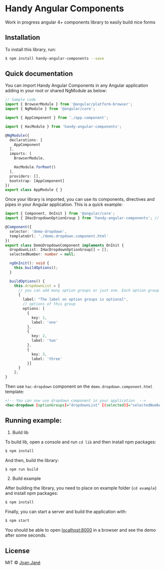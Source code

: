 # Handy Angular Components

Work in progress angular 4+ components library to easily build nice forms

## Installation

To install this library, run:

```bash
$ npm install handy-angular-components --save
```

## Quick documentation

You can import Handy Angular Components in any Angular application adding in your root or shared NgModule as below:

```typescript
// Sample code
import { BrowserModule } from '@angular/platform-browser';
import { NgModule } from '@angular/core';

import { AppComponent } from './app.component';

import { HacModule } from 'handy-angular-components';

@NgModule({
  declarations: [
    AppComponent
  ],
  imports: [
    BrowserModule,

    HacModule.forRoot()
  ],
  providers: [],
  bootstrap: [AppComponent]
})
export class AppModule { }
```

Once your library is imported, you can use its components, directives and pipes in your Angular application. This is a quick example:

```typescript
import { Component, OnInit } from '@angular/core';
import { IHacDropdownOptionGroup } from 'handy-angular-components'; // Import this type to type your code

@Component({
  selector: 'demo-dropdown',
  templateUrl: './demo.dropdown.component.html'
})
export class DemoDropdownComponent implements OnInit {
  dropdownList: IHacDropdownOptionGroup[] = [];
  selectedNumber: number = null;

  ngOnInit(): void {
    this.buildOptions();
  }

  buildOptions() {
    this.dropdownList = [
      // you can add many option groups or just one. Each option group can have a label
      {
		label: "The label on option groups is optional",
		// options of this group
        options: [
          {
            key: 1,
            label: 'one'
          },
          {
            key: 2,
            label: 'two'
          },
          {
            key: 3,
            label: 'three'
          }]
      }
    ];
}

```

Then use `hac-dropdown` component on the `demo.dropdown.component.html` template:

```xml
<!-- You can now use dropdown component in your application  -->
<hac-dropdown [optionGroups]="dropdownList" [(selected)]="selectedNumber" [allowEmpty]="true" [filtrable]="true" placeholder="Test placeholder"></hac-dropdown>
```

## Running example:

1)  Build lib

To build lib, open a console and run `cd lib` and then install npm packages: 

```bash
$ npm install
```
And then, build the library:

```bash
$ npm run build
```

2) Build example

After building the library, you need to place on example folder (`cd example`) and install npm packages: 

```bash
$ npm install
```

Finally, you can start a server and build the application with:

```bash
$ npm start
```

You should be able to open [localhost:8000](http://localhost:8000) in a browser and see the demo after some seconds.


## License

MIT © [Joan Jané](mailto:jjaneballester@gmail.com)
